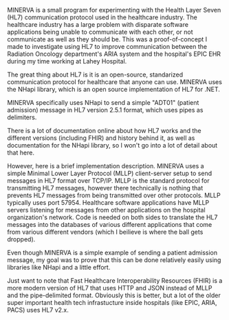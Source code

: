 MINERVA is a small program for experimenting with the Health Layer Seven (HL7) communication protocol used in the healthcare industry.
The healthcare industry has a large problem with disparate software applications being unable to communicate with each other, or not communicate as well as they should be.
This was a proof-of-concept I made to investigate using HL7 to improve communication between the Radiation Oncology department's ARIA system and the hospital's EPIC EHR during my time working at Lahey Hospital.

The great thing about HL7 is it is an open-source, standarized communication protocol for healthcare that anyone can use.
MINERVA uses the NHapi library, which is an open source implementation of HL7 for .NET.

MINERVA specifically uses NHapi to send a simple "ADT01" (patient admission) message in HL7 version 2.5.1 format, which uses pipes as delimiters.

There is a lot of documentation online about how HL7 works and the different versions (including FHIR) and history behind it, as well as documentation for the NHapi library, so I won't go into a lot of detail about that here.

However, here is a brief implementation description. MINERVA uses a simple Minimal Lower Layer Protocol (MLLP) client-server setup to send messages in HL7 format over TCP/IP. MLLP is the standard protocol for transmitting HL7 messages, however there technically is nothing that prevents HL7 messages from being transmitted over other protocols.
MLLP typically uses port 57954. Healthcare software applications have MLLP servers listening for messages from other applications on the hospital organization's network. 
Code is needed on both sides to translate the HL7 messages into the databases of various different applications that come from various different vendors (which I beilieve is where the ball gets dropped).
 
Even though MINERVA is a simple example of sending a patient admission message, my goal was to prove that this can be done relatively easily using libraries like NHapi and a little effort.

Just want to note that Fast Healthcare Interoperability Resources (FHIR) is a more modern version of HL7 that uses HTTP and JSON instead of MLLP and the pipe-delimited format. 
Obviously this is better, but a lot of the older super important health tech infrastucture inside hospitals (like EPIC, ARIA, PACS) uses HL7 v2.x.
